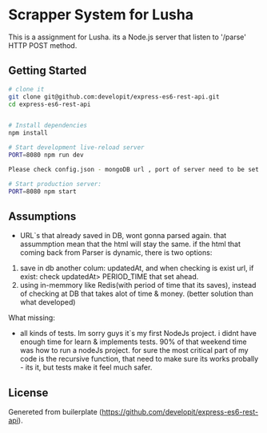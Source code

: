 Scrapper System for Lusha
==================================

This is a assignment for Lusha.
its a Node.js server that listen to '/parse' HTTP POST method.


Getting Started
---------------

```sh
# clone it
git clone git@github.com:developit/express-es6-rest-api.git
cd express-es6-rest-api


# Install dependencies
npm install

# Start development live-reload server
PORT=8080 npm run dev

Please check config.json - mongoDB url , port of server need to be set there. (right now there a default values).

# Start production server:
PORT=8080 npm start
```

Assumptions
-------
- URL`s that already saved in DB, wont gonna parsed again.
 that assummption mean that the html will stay the same.
 if the html that coming back from Parser is dynamic,
 there is two options:
 1. save in db another colum: updatedAt, and when checking is exist url, if exist: check updatedAt>  PERIOD_TIME that set ahead.
 2. using in-memmory like Redis(with period of time that its saves), instead of checking at DB that takes alot of time & money. (better solution than what developed)

What missing:
- all kinds of tests. Im sorry guys it`s my first NodeJs project.  i didnt have enough time for learn & implements tests. 90% of that weekend time was how to run a nodeJs project.
for sure the most critical part of my code is the recursive function, that need to make sure its works probally - its it, but tests make it feel much safer.


License
-------
Genereted from builerplate (https://github.com/developit/express-es6-rest-api).

